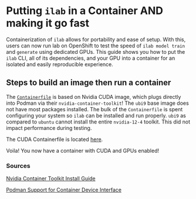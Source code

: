 # Putting `ilab` in a Container AND making it go fast

Containerization of `ilab` allows for portability and ease of setup. With this,
users can now run lab on OpenShift to test the speed of `ilab model train` and `generate`
using dedicated GPUs. This guide shows you how to put the `ilab` CLI, all of its
dependencies, and your GPU into a container for an isolated and easily reproducible
experience.

## Steps to build an image then run a container

The [`Containerfile`](../containers/cuda/Containerfile)
is based on Nvidia CUDA image, which plugs
directly into Podman via their `nvidia-container-toolkit`! The `ubi9` base
image does not have most packages installed. The bulk of the `Containerfile` is
spent configuring your system so `ilab` can be installed and run properly.
`ubi9` as compared to `ubuntu` cannot install the entire `nvidia-12-4` toolkit.
This did not impact performance during testing.

The CUDA Containerfile is located [here](../containers/cuda/Containerfile).

Voila! You now have a container with CUDA and GPUs enabled!

### Sources

[Nvidia Container Toolkit Install Guide](https://docs.nvidia.com/datacenter/cloud-native/container-toolkit/latest/install-guide.html)

[Podman Support for Container Device Interface](https://docs.nvidia.com/datacenter/cloud-native/container-toolkit/latest/cdi-support.html)
